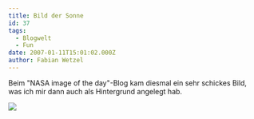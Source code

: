 ```yaml
---
title: Bild der Sonne
id: 37
tags:
  - Blogwelt
  - Fun
date: 2007-01-11T15:01:02.000Z
author: Fabian Wetzel
---
```


Beim "NASA image of the day"-Blog kam diesmal ein sehr schickes Bild, was ich mir dann auch als Hintergrund angelegt hab.

[![](https://az275061.vo.msecnd.net/blogmedia/2007/01/nasa_sun.jpg)](http://www.nasa.gov/multimedia/imagegallery/image_feature_736.html)
